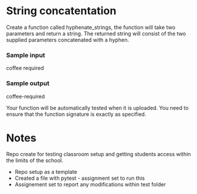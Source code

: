 # String concatentation

Create a function called hyphenate_strings, the function will take two parameters and return a string. The returned string will consist of the two supplied parameters concatenated with a hyphen.

### Sample input
coffee
required

### Sample output
coffee-required

Your function will be automatically tested when it is uploaded. You need to ensure that the function signature is exactly as specified. 

# Notes
Repo create for testing classroom setup and getting students access within the limits of the school.

- Repo setup as a template
- Created a file with pytest - assignment set to run this
- Assignement set to report any modifications within test folder
